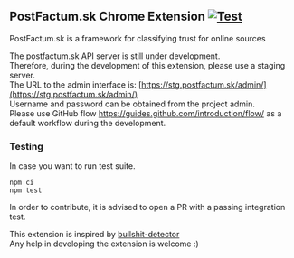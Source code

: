 ## PostFactum.sk Chrome Extension [![Test](https://github.com/PostFactum-sk/postfactum-extension/actions/workflows/test.yml/badge.svg)](https://github.com/PostFactum-sk/postfactum-extension/actions/workflows/test.yml)

PostFactum.sk is a framework for classifying trust for online sources  

The postfactum.sk API server is still under development.  
Therefore, during the development of this extension, please use a staging server.  
The URL to the admin interface is: [https://stg.postfactum.sk/admin/](https://stg.postfactum.sk/admin/)  
Username and password can be obtained from the project admin.  
Please use GitHub flow https://guides.github.com/introduction/flow/ as a default workflow during the development.  

### Testing

In case you want to run test suite.

``` shell
npm ci
npm test
```

In order to contribute, it is advised to open a PR with a passing integration test.

This extension is inspired by [bullshit-detector](https://github.com/websupport-sk)  
Any help in developing the extension is welcome :)